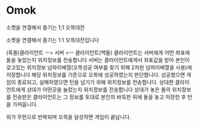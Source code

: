 # Omok
소켓을 연결해서 즐기는 1;1 오목대전


소켓을 연결해서 즐기는 1:1 오목대전입니다

(흑돌)클라이언트 ㅡ> 서버 <ㅡ 클라이언트(백돌)
클라이언트는 서버에게 어떤 좌표에 돌을 놓았는지 위치정보를 전송합니다
서버는 클라이언트에게서 좌표값을 받아 본인이 갖고있는 위치정보 넘파이배열(오목성공 여부를 찾기 위해 2차원 넘파이배열을 사용)에 저장합니다
해당 위치정보를 기준으로 오목에 성공하였는지 판단합니다. 성공했으면 게임이 종료되고, 실패하였으면 턴을 넘기기 위해 위치정보를 전송합니다.
상대편 클라이언트에게 상대가 어떤곳을 눌렀는지 위치정보를 전송합니다
상대가 놓은 돌의 위치정보를 전송받은 클라이언트는 그 정보를 토대로 본인의 바둑판 위에 돌을 놓고 저장한 후 턴을 가져옵니다.

위가 무한으로 반복되며 오목을 달성하면 게임이 끝납니다.
